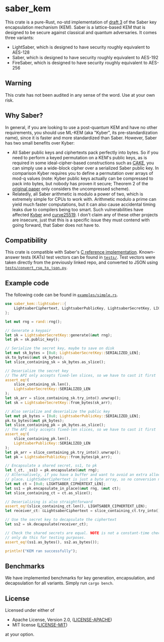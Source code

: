 saber_kem
=========

This crate is a pure-Rust, no-std implementation of [draft 3](https://www.esat.kuleuven.be/cosic/pqcrypto/saber/files/saberspecround3.pdf) of the Saber key encapsulation mechanism (KEM). Saber is a lattice-based KEM that is designed to be secure against classical and quantum adversaries. It comes three variants:

* LightSaber, which is designed to have security roughly equivalent to AES-128
* Saber, which is designed to have security roughly equivalent to AES-192
* FireSaber, which is designed to have security roughly equivalent to AES-256

Warning
-------

This crate has not been audited in any sense of the word. Use at your own risk.

Why Saber?
----------

In general, if you are looking to use a post-quantum KEM and have no other requirements, you should use ML-KEM (aka "Kyber", its pre-standardization name), since it is faster and more standardized than Saber. However, Saber has two small benefits over Kyber:

* All Saber public keys and ciphertexts pack perfectly into bytes. So if you need to perform a keyed permutation on a KEM's public keys, as is required in some ideal-cipher-based constructions such as [CAKE](https://eprint.iacr.org/2023/470), you can simply use a wide-block cipher over a serialized Saber public key. In comparison Kyber requires you to define a permutation over arrays of mod-q values (note: Kyber public keys actually can be compressed to pack into bytes, but nobody has proven it secure; Theorem 2 of the [original paper](https://eprint.iacr.org/2017/634) only considers the uncompressed scheme).
* Relatedly, all Saber arithmetic is modulo a power of two, which is extremely simple for CPUs to work with. Arithmetic modulo a prime can yield much faster computations, but it can also cause accidental timing leaks due to compilers being too smart. Such vulnerabilities have affected [Kyber](https://groups.google.com/a/list.nist.gov/g/pqc-forum/c/hqbtIGFKIpU/m/cnE3pbueBgAJ) and [curve25519](https://rustsec.org/advisories/RUSTSEC-2024-0344.html). I don't claim any of these other projects are insecure, just that this is a specific issue they must contend with going forward, that Saber does not have to.

Compatibility
-------------

This crate is compatible with Saber's [C reference implementation](https://github.com/KULeuven-COSIC/SABER/tree/f7f39e4db2f3e22a21e1dd635e0601caae2b4510). Known-answer tests (KATs) test vectors can be found in [`tests/`](tests/). Test vectors were taken directly from the previously linked repo, and converted to JSON using [`tests/convert_rsp_to_json.py`](tests/convert_rsp_to_json.py).

Example code
------------

The following code can be found in [`examples/simple.rs`](examples/simple.rs).

```rust
use saber_kem::lightsaber::{
    LightsaberCiphertext, LightsaberPublicKey, LightsaberSecretKey, LIGHTSABER_CIPHERTEXT_LEN,
};

let mut rng = rand::rng();

// Generate a keypair
let sk = LightsaberSecretKey::generate(&mut rng);
let pk = sk.public_key();

// Serialize the secret key, maybe to save on disk
let mut sk_bytes = [0u8; LightsaberSecretKey::SERIALIZED_LEN];
sk.to_bytes(&mut sk_bytes);
let slice_containing_sk = sk_bytes.as_slice();

// Deserialize the secret key
// The API only accepts fixed-len slices, so we have to cast it first
assert_eq!(
    slice_containing_sk.len(),
    LightsaberSecretKey::SERIALIZED_LEN
);
let sk_arr = slice_containing_sk.try_into().unwrap();
let sk = LightsaberSecretKey::from_bytes(sk_arr);

// Also serialize and deserialize the public key
let mut pk_bytes = [0u8; LightsaberPublicKey::SERIALIZED_LEN];
pk.to_bytes(&mut pk_bytes);
let slice_containing_pk = pk_bytes.as_slice();
// The API only accepts fixed-len slices, so we have to cast it first
assert_eq!(
    slice_containing_pk.len(),
    LightsaberPublicKey::SERIALIZED_LEN
);
let pk_arr = slice_containing_pk.try_into().unwrap();
let pk = LightsaberPublicKey::from_bytes(pk_arr);

// Encapsulate a shared secret, ss1, to pk
let (_ct, _ss1) = pk.encapsulate(&mut rng);
// Alternatively, if you have a buffer and want to avoid an extra allocation, encapsulate in
// place. LightSaberCiphertext is just a byte array, so no conversion necessary:
let mut ct = [0u8; LIGHTSABER_CIPHERTEXT_LEN];
let ss1 = pk.encapsulate_in_place(&mut rng, &mut ct);
let slice_containing_ct = ct.as_slice();

// Deserializing is also straightforward
assert_eq!(slice_containing_ct.len(), LIGHTSABER_CIPHERTEXT_LEN);
let receiver_ct: &LightsaberCiphertext = slice_containing_ct.try_into().unwrap();

// Use the secret key to decapsulate the ciphertext
let ss2 = sk.decapsulate(receiver_ct);

// Check the shared secrets are equal. NOTE is not a constant-time check (ie not secure). We
// only do this for testing purposes.
assert_eq!(ss1.as_bytes(), ss2.as_bytes());

println!("KEM ran successfully");
```

Benchmarks
----------

We have implemented benchmarks for key generation, encapsulation, and decapsulation for all variants. Simply run `cargo bench`.

License
-------

Licensed under either of

 * Apache License, Version 2.0, ([LICENSE-APACHE](LICENSE-APACHE))
 * MIT license ([LICENSE-MIT](LICENSE-MIT))

at your option.
